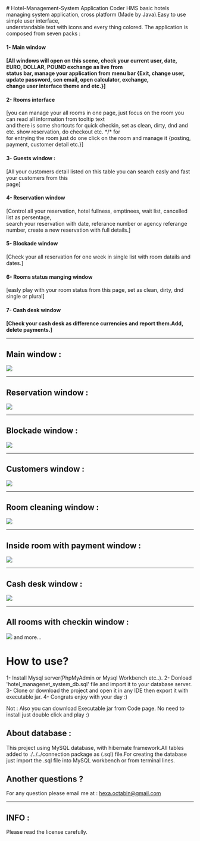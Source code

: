 <div aling="center>
<img src="https://github.com/Coder-ACJHP/Hotel-Management-System/blob/master/src/com/coder/hms/icons/main_logo(128X12).png">
                                                                                                                           </div>                                                                                                                           
# Hotel-Management-System Application
Coder HMS basic hotels managing system application, cross platform (Made by Java).Easy to use simple user interface,<br>
understandable text with icons and every thing colored. The application is composed from seven packs : <br>
<h4>1- Main window <h4>[All windows will open on this scene, check your current user, date, EURO, DOLLAR, POUND exchange as live from <br> status bar, manage your application from menu bar {Exit, change user, update password, sen email, open calculator, exchange, <br>
change user interface theme and etc.}]

<h4>2- Rooms interface </h4>[you can manage your all rooms in one page, just focus on the room you can read all information from tooltip text <br> and there is some shortcuts for quick checkin, set as clean, dirty, dnd and etc. show reservation, do checkout etc. */* for<br>
for entrying the room just do one click on the room and manage it {posting, payment, customer  detail etc.}]

<h4>3- Guests window : </h4>[All your customers detail listed on this table you can search easly and fast your customers from this <br>
page]

<h4>4- Reservation window </h4>[Control all your reservation, hotel fullness, emptinees, wait list, cancelled list as persentage, <br>
search your reservation with date, referance number or agency referange number, create a new reservation with full details.]

<h4>5- Blockade window </h4>[Check your all reservation for one week in single list with room datails and dates.]

<h4>6- Rooms status manging window </h4>[easly play with your room status from this page, set as clean, dirty, dnd single or plural]

<h4>7- Cash desk window <h4>[Check your cash desk as difference currencies and report them.Add, delete payments.]
<hr>
<h2>Main window : </h2>

<img src="https://github.com/Coder-ACJHP/Hotel-Management-System/blob/master/src/Screenshots/Main_Window.png">
<hr>
<h2>Reservation window : </h2>

<img src="https://github.com/Coder-ACJHP/Hotel-Management-System/blob/master/src/Screenshots/Reservation_window.png">
<hr>
<h2>Blockade window : </h2>

<img src="https://github.com/Coder-ACJHP/Hotel-Management-System/blob/master/src/Screenshots/Blockade_window.png">
<hr>
<h2>Customers window : </h2>

<img src="https://github.com/Coder-ACJHP/Hotel-Management-System/blob/master/src/Screenshots/Customers_window.png">
<hr>
<h2>Room cleaning window : </h2>

<img src="https://github.com/Coder-ACJHP/Hotel-Management-System/blob/master/src/Screenshots/Room_cleaning_window.png">
<hr>
<h2>Inside room with payment window : </h2>

<img src="https://github.com/Coder-ACJHP/Hotel-Management-System/blob/master/src/Screenshots/Room_inside_payment.png">
<hr>
<h2>Cash desk window : </h2>

<img src="https://github.com/Coder-ACJHP/Hotel-Management-System/blob/master/src/Screenshots/Cash_desk.png">
<hr>
<h2>All rooms with checkin window : </h2>

<img src="https://github.com/Coder-ACJHP/Hotel-Management-System/blob/master/src/Screenshots/Ekran%20Resmi%202017-07-31%2013.12.22.png">
and more...

<h1>How to use?</h1>
1- Install Mysql server(PhpMyAdmin or Mysql Workbench etc..).
2- Donload 'hotel_managenet_system_db.sql' file and import it to your database server.
3- Clone or download the project and open it in any IDE then export it with executable jar.
4- Congrats enjoy with your day :)

Not : Also you can download Executable jar from Code page. No need to install just double click and play :)

<h2>About database : </h2>
This project using MySQL database, with hibernate framework.All tables added to ./../../connection package as (.sql)
file.For creating the database just import the .sql file into MySQL workbench or from terminal lines.

<h2>Another questions ?</h2> 
For any question please email me at : <a href="mailto:hexa.octabin@gmail.com">hexa.octabin@gmail.com</a>
<hr>
<h2>INFO : </h2>Please read the license carefully.
